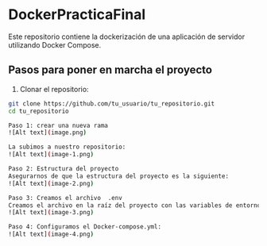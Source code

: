# DockerPracticaFinal

Este repositorio contiene la dockerización de una aplicación de servidor utilizando Docker Compose.

## Pasos para poner en marcha el proyecto

1. Clonar el repositorio:

```bash
git clone https://github.com/tu_usuario/tu_repositorio.git
cd tu_repositorio

Paso 1: crear una nueva rama
![Alt text](image.png)

La subimos a nuestro repositorio:
![Alt text](image-1.png)

Paso 2: Estructura del proyecto
Asegurarnos de que la estructura del proyecto es la siguiente:
![Alt text](image-2.png)

Paso 3: Creamos el archivo  .env
Creamos el archivo en la raíz del proyecto con las variables de entorno necesarias para cada servicio.
![Alt text](image-3.png)

Paso 4: Configuramos el Docker-compose.yml:
![Alt text](image-4.png)